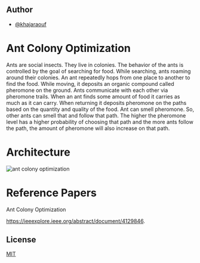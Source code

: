 
## Author

- [@khajaraouf](https://www.github.com/khajaraouf)


# Ant Colony Optimization

Ants are social insects. They live in colonies. The behavior of the ants is controlled by the goal of searching for food. While searching, ants roaming around their colonies. An ant repeatedly hops from one place to another to find the food. While moving, it deposits an organic compound called pheromone on the ground. Ants communicate with each other via pheromone trails. When an ant finds some amount of food it carries as much as it can carry. When returning it deposits pheromone on the paths based on the quantity and quality of the food. Ant can smell pheromone. So, other ants can smell that and follow that path. The higher the pheromone level has a higher probability of choosing that path and the more ants follow the path, the amount of pheromone will also increase on that path.


# Architecture

![ant colony optimization](https://github.com/khajaraouf/Ant_Colony_Optimization/assets/70451209/64801d1f-0739-4d87-84cd-e8744773296d)

# Reference Papers

Ant Colony Optimization

https://ieeexplore.ieee.org/abstract/document/4129846.

## License

[MIT](https://choosealicense.com/licenses/mit/)

